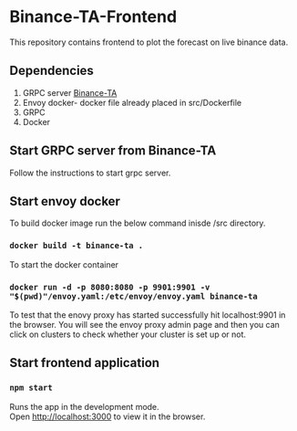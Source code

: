 # Binance-TA-Frontend 

This repository contains frontend to plot the forecast on live binance data.

## Dependencies
1. GRPC server [Binance-TA](https://github.com/ArslanSaleem/Binance-TA)
2. Envoy docker- docker file already placed in src/Dockerfile
3. GRPC
4. Docker

## Start GRPC server from Binance-TA
Follow the instructions to start grpc server.

## Start envoy docker

To build docker image run the below command inisde /src directory.
### `docker build -t binance-ta .`

To start the docker container
### `docker run -d -p 8080:8080 -p 9901:9901 -v "$(pwd)"/envoy.yaml:/etc/envoy/envoy.yaml binance-ta`

To test that the enovy proxy has started successfully hit localhost:9901 in the browser. You will see the envoy proxy admin page and then you can click on clusters to check whether your cluster is set up or not.

## Start frontend application

### `npm start`

Runs the app in the development mode.\
Open [http://localhost:3000](http://localhost:3000) to view it in the browser.

